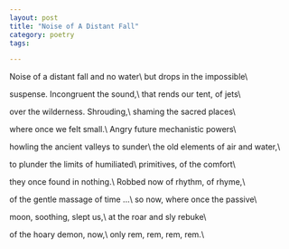 ```yaml
---
layout: post
title: "Noise of A Distant Fall"
category: poetry
tags:

---
```


Noise of a distant fall and no water\\
but drops in the impossible\\

suspense. Incongruent the sound,\\
that rends our tent, of jets\\

over the wilderness. Shrouding,\\
shaming the sacred places\\

where once we felt small.\\
Angry future mechanistic powers\\

howling the ancient valleys to sunder\\
the old elements of air and water,\\

to plunder the limits of humiliated\\
primitives, of the comfort\\

they once found in nothing.\\
Robbed now of rhythm, of rhyme,\\

of the gentle massage of time ...\\
so now, where once the passive\\

moon, soothing, slept us,\\
at the roar and sly rebuke\\

of the hoary demon, now,\\
only rem, rem, rem, rem.\\
